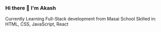 ### Hi there 👋 I'm Akash 
Currently Learning Full-Stack development from Masai School
Skilled in: HTML, CSS, JavaScript, React  

